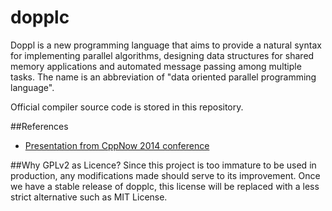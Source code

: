 # dopplc

Doppl is a new programming language that aims to provide a natural syntax for implementing parallel algorithms, designing data structures for shared memory applications and automated message passing among multiple tasks. The name is an abbreviation of "data oriented parallel programming language". 

Official compiler source code is stored in this repository.

##References
* [Presentation from CppNow 2014 conference](https://github.com/diegoperini/cppnow2014-doppl)

##Why GPLv2 as Licence?
Since this project is too immature to be used in production, any modifications made should serve to its improvement. Once we have a stable release of dopplc, this license will be replaced with a less strict alternative such as MIT License.
